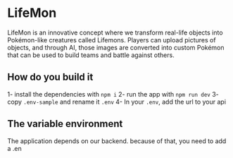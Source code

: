 # LifeMon

LifeMon is an innovative concept where we transform real-life objects into Pokémon-like creatures called Lifemons. Players can upload pictures of objects, and through AI, those images are converted into custom Pokémon that can be used to build teams and battle against others.

## How do you build it

1- install the dependencies with `npm i`
2- run the app with `npm run dev`
3- copy `.env-sample` and rename it `.env`
4- In your `.env`, add the url to your api

## The variable environment

The application depends on our backend. because of that, you need to add a .en
